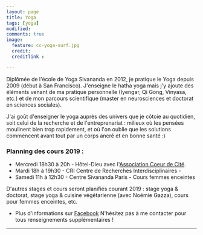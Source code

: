 ```yaml
---
layout: page
title: Yoga
tags: [yoga]
modified:
comments: true
image:
  feature: cc-yoga-surf.jpg
  credit:
  creditlink :

---
```


Diplômée de l'école de Yoga Sivananda en 2012, je pratique le Yoga depuis 2009 (début à San Francisco). J'enseigne le hatha yoga mais j'y ajoute des éléments venant de ma pratique personnelle (Iyengar, Qi Gong, Vinyasa, etc.) et de mon parcours scientifique (master en neurosciences et doctorat en sciences sociales).

J'ai goût d'enseigner le yoga auprès des univers que je côtoie au quotidien, soit celui de la recherche et de l'entreprenariat : milieux où les pensées moulinent bien trop rapidement, et où l'on oublie que les solutions commencent avant tout par un corps ancré et en bonne santé :)


###  Planning des cours 2019 :

- Mercredi 18h30 à 20h - Hôtel-Dieu avec l'[Association Coeur de Cité](https://www.facebook.com/coeurdecite/?hc_ref=ARTmV8UXhrl0Vn0cSIWxpyzov6OAgHztbhY-HKPPl3EpVueP-ZEt6essLYQWehhBSnA).
- Mardi 18h à 19h30 - CRI Centre de Recherches Interdisciplinaires -
- Samedi 11h à 12h30 - Centre Sivananda Paris - Cours femmes enceintes

D'autres stages et cours seront planifiés courant 2019 : stage yoga & doctorat, stage yoga & cuisine végétarienne (avec Noémie Gazza), cours pour femmes enceintes, etc.

- Plus d'informations sur [Facebook](https://www.facebook.com/pg/premyogacc) N'hésitez pas à me contacter pour tous renseignements supplémentaires !  

---
